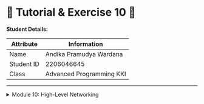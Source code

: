 # 📝 Tutorial & Exercise 10 📝

**Student Details:**

| Attribute | Information                |
|-----------|----------------------------|
| Name      | Andika Pramudya Wardana   |
| Student ID| 2206046645                 |
| Class     | Advanced Programming KKI   |

---

<details>
<summary>Module 10: High-Level Networking</summary>

## Questions and Answers

### -> Reflection

#### 1.2: Understanding how it works
**Result:** 
```rust 
PS C:\Users\Dika\timer_future> cargo run
   Compiling timer_future v0.1.0 (C:\Users\Dika\timer_future)
    Finished dev [unoptimized + debuginfo] target(s) in 1.29s
     Running `target\debug\timer_future.exe`
Andika Computer: Hey heyy!
Andika's Computer: howdy!
Andika's Computer: done!
```


    When I spawn a task using the provided spawner, it initiates an asynchronous process that prints "Andika's Computer: howdy!", then waits for 2 seconds before printing "Andika's Computer: done!". However, before the execution of this task, I insert a synchronous println!("Andika Computer: Hey heyy!"); statement in the main function. Consequently, when the program runs, the synchronous println! statement executes immediately, printing "Andika Computer: Hey heyy!", while the asynchronous task spawned earlier executes subsequently, printing "Andika's Computer: howdy!" after 2 seconds of waiting, followed by "Andika's Computer: done!". When we commented the drop function it will not stop running while also does not got the delay of 2 seconds and we need to do ctrl+C to stop the process. But when we do not commented the drop function then the process will stop automatically and got the delay of 2 seconds.

#### 1.3: Multiple Spawn and removing drop
**Result:** 
```rust 
PS C:\Users\Dika\timer_future> cargo run
    Compiling timer_future v0.1.0       
     (C:\Users\Dika\timer_future)
        Finished dev [unoptimized + debuginfo]  
         target(s) in 0.91s
        Running `target\debug\timer_future.exe`
    Andika Computer: Hey heyy!
    Andika's Computer: howdy!
    Andika's Computer: howdy!
    Andika's Computer: howdy!
    Andika's Computer: done!
    Andika's Computer: done!
    Andika's Computer: done!
```


    
    When multiple tasks are spawned asynchronously  
    using the spawner, each task prints "Andika's 
    Computer: howdy!", then waits for 2 seconds before 
    printing "Andika's Computer: done!". Concurrently, 
    a synchronous println!("Andika Computer: Hey heyy!"); statement executes immediately. Upon running the program, the synchronous print statement executes first, printing "Andika Computer: Hey heyy!", followed by the concurrent execution of the three asynchronous tasks, each printing "Andika's Computer: howdy!" one after another. Subsequently, each task waits for 2 seconds before printing "Andika's Computer: done!". Therefore, the output consists of "Andika Computer: Hey heyy!", followed by three sets of "Andika's Computer: howdy!" and three sets of "Andika's Computer: done!".

---

</details>